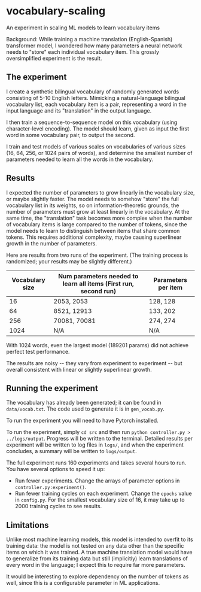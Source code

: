 # vocabulary-scaling
An experiment in scaling ML models to learn vocabulary items

Background: While training a machine translation (English-Spanish)
transformer model, I wondered how many parameters a neural network
needs to "store" each individual vocabulary item.
This grossly oversimplified experiment is the result.

## The experiment

I create a synthetic bilingual vocabulary of randomly generated
words consisting of 5-10 English letters.
Mimicking a natural-language bilingual vocabulary list,
each vocabulary item is a pair, representing a word in the input language
and its "translation" in the output language.

I then train a sequence-to-sequence model on this vocabulary
(using character-level encoding).
The model should learn, given as input the first word in some vocabulary pair,
to output the second.

I train and test models of various scales on vocabularies of various sizes 
(16, 64, 256, or 1024 pairs of words),
and determine the smallest number of parameters needed to learn
all the words in the vocabulary.


## Results

I expected the number of parameters to grow
linearly in the vocabulary size, or maybe slightly faster.
The model needs to somehow "store" the full vocabulary list in its weights,
so on information-theoretic grounds, the number of parameters must grow
at least linearly in the vocabulary.
At the same time, the "translation" task becomes more complex
when the number of vocabulary items is large compared to the number of tokens,
since the model needs to learn to distinguish between items that share 
common tokens.
This requires additional complexity, maybe causing superlinear growth 
in the number of parameters.

Here are results from two runs of the experiment.
(The training process is randomized; your results may be slightly different.)

| Vocabulary size | Num parameters needed to learn all items (First run, second run) | Parameters per item |
| -- | -- | -- |
| 16 | 2053, 2053 | 128, 128 |
| 64 | 8521, 12913 | 133, 202 |
| 256 | 70081, 70081 | 274, 274 |
| 1024 | N/A | N/A |

With 1024 words, even the largest model (189201 params) did not achieve perfect test performance.

The results are noisy -- they vary from experiment to experiment -- 
but overall consistent with linear or slightly superlinear growth.

## Running the experiment

The vocabulary has already been generated; it can be found in `data/vocab.txt`.
The code used to generate it is in `gen_vocab.py`.

To run the experiment you will need to have Pytorch installed.

To run the experiment, simply `cd src` and then run `python controller.py > ../logs/output`.
Progress will be written to the terminal.
Detailed results per experiment will be written to log files in `logs/`, and
when the experiment concludes, a summary will be written to `logs/output`.

The full experiment runs 160 experiments and takes several hours to run.
You have several options to speed it up:
- Run fewer experiments.  Change the arrays of parameter options in `controller.py:experiment()`.
- Run fewer training cycles on each experiment.  Change the `epochs` value in `config.py`.  For the smallest vocabulary size of 16, it may take up to 2000 training cycles to see results.

## Limitations

Unlike most machine learning models, this model is intended to overfit to its training data:
the model is not tested on any data other than the specific items on which it was trained.
A true machine translation model would have to generalize from its training data
but still (implicitly) learn translations of every word in the language;
I expect this to require far more parameters.

It would be interesting to explore dependency on the number of tokens as well,
since this is a configurable parameter in ML applications.
